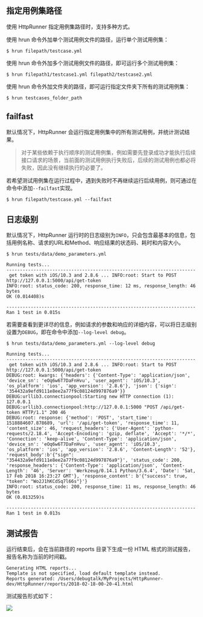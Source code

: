 
## 指定用例集路径

使用 HttpRunner 指定用例集路径时，支持多种方式。

使用 hrun 命令外加单个测试用例文件的路径，运行单个测试用例集：

```text
$ hrun filepath/testcase.yml
```

使用 hrun 命令外加多个测试用例文件的路径，即可运行多个测试用例集：

```text
$ hrun filepath1/testcase1.yml filepath2/testcase2.yml
```

使用 hrun 命令外加文件夹的路径，即可运行指定文件夹下所有的测试用例集：

```text
$ hrun testcases_folder_path
```

## failfast

默认情况下，HttpRunner 会运行指定用例集中的所有测试用例，并统计测试结果。

> 对于某些依赖于执行顺序的测试用例集，例如需要先登录成功才能执行后续接口请求的场景，当前面的测试用例执行失败后，后续的测试用例也都必将失败，因此没有继续执行的必要了。

若希望测试用例集在运行过程中，遇到失败时不再继续运行后续用例，则可通过在命令中添加`--failfast`实现。

```text
$ hrun filepath/testcase.yml --failfast
```

## 日志级别

默认情况下，HttpRunner 运行时的日志级别为`INFO`，只会包含最基本的信息，包括用例名称、请求的URL和Method、响应结果的状态码、耗时和内容大小。

```
$ hrun tests/data/demo_parameters.yml

Running tests...
----------------------------------------------------------------------
 get token with iOS/10.3 and 2.8.6 ... INFO:root: Start to POST http://127.0.0.1:5000/api/get-token
INFO:root: status_code: 200, response_time: 12 ms, response_length: 46 bytes
OK (0.014408)s

----------------------------------------------------------------------
Ran 1 test in 0.015s
```

若需要查看到更详尽的信息，例如请求的参数和响应的详细内容，可以将日志级别设置为`DEBUG`，即在命令中添加`--log-level debug`。

```
$ hrun tests/data/demo_parameters.yml --log-level debug

Running tests...
----------------------------------------------------------------------
 get token with iOS/10.3 and 2.8.6 ... INFO:root: Start to POST http://127.0.0.1:5000/api/get-token
DEBUG:root: kwargs: {'headers': {'Content-Type': 'application/json', 'device_sn': 'eOq6w6T7DaFnHvu', 'user_agent': 'iOS/10.3', 'os_platform': 'ios', 'app_version': '2.8.6'}, 'json': {'sign': '354432a9efd9111e8ee2a77f9c08124d997876a9'}}
DEBUG:urllib3.connectionpool:Starting new HTTP connection (1): 127.0.0.1
DEBUG:urllib3.connectionpool:http://127.0.0.1:5000 "POST /api/get-token HTTP/1.1" 200 46
DEBUG:root: response: {'method': 'POST', 'start_time': 1518884607.878689, 'url': '/api/get-token', 'response_time': 11, 'content_size': 46, 'request_headers': {'User-Agent': 'python-requests/2.18.4', 'Accept-Encoding': 'gzip, deflate', 'Accept': '*/*', 'Connection': 'keep-alive', 'Content-Type': 'application/json', 'device_sn': 'eOq6w6T7DaFnHvu', 'user_agent': 'iOS/10.3', 'os_platform': 'ios', 'app_version': '2.8.6', 'Content-Length': '52'}, 'request_body':b'{"sign": "354432a9efd9111e8ee2a77f9c08124d997876a9"}', 'status_code': 200, 'response_headers': {'Content-Type': 'application/json', 'Content-Length': '46', 'Server': 'Werkzeug/0.14.1 Python/3.6.4', 'Date': 'Sat, 17 Feb 2018 16:23:27 GMT'}, 'response_content': b'{"success": true, "token": "Wo2J1hKCdSq7l66s"}'}
INFO:root: status_code: 200, response_time: 11 ms, response_length: 46 bytes
OK (0.013259)s

----------------------------------------------------------------------
Ran 1 test in 0.013s
```

## 测试报告

运行结束后，会在当前路径的 reports 目录下生成一份 HTML 格式的测试报告，报告名称为当前的时间戳。

```
Generating HTML reports...
Template is not specified, load default template instead.
Reports generated: /Users/debugtalk/MyProjects/HttpRunner-dev/HttpRunner/reports/2018-02-18-00-20-41.html
```

测试报告形式如下：

![](http://debugtalk.com/images/httprunner-skip.jpg)

